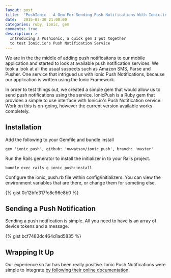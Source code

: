 ```yaml
---
layout: post
title:  "PushIonic - A Gem For Sending Push Notifications With Ionic.io"
date:   2015-07-30 21:00:00
categories: ruby, ionic, gem
comments: true
description: >
  Introducing a PushIonic, a quick gem I put together
  to test Ionic.io's Push Notification Service
---
```


We are in the the middle of adding push notificaitons to our mobile application
and started to look at available push notification services. We took a look
at all the usual suspects such as Amazon SMS, Parse and Pusher. One service 
that intrigued us with Ionic Push Notifications, because our application is
written using the Ionic Framework.

In order to test things out, we created a simple gem that would allow us to
send push notifications using the service. IonicPush is a Ruby gem that provides 
a simple to use interface with Ionic.io's Push Notification service. Work on this 
is on-going, however the current version available works completely.

## Installation

Add the following to your Gemfile and bundle install

```
gem 'ionic_push', github: 'nwwatson/ionic_push', branch: 'master'
```

Run the Rails generator to install the initializer in to your Rails project.

```
bundle exec rails g ionic_push:install
```

Configure the ionic_push.rb file within config/initializers. You can view the environment 
variables that are there, or change them for someting else.

{% gist 0c12bfe317fc8c96e8b0 %}

## Sending a Push Notification

Sending a push notification is simple. All you need to have is an array of device tokens and a message.


{% gist bcf7483dc464d1ad5835 %}

## Wrapping It Up

Our experience so far has been really positive. Ionic Push Notifications were simple to integrate
[by following their online documentation](http://docs.ionic.io/v1.0/docs/push-from-scratch).